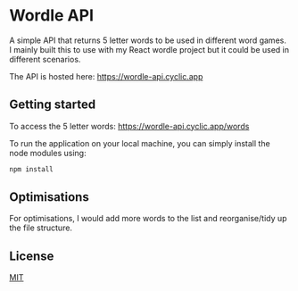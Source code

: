 # Wordle API

A simple API that returns 5 letter words to be used in different word games. I mainly built this to use with my React wordle project but it could be used in different scenarios. 

The API is hosted here: https://wordle-api.cyclic.app

## Getting started

To access the 5 letter words: https://wordle-api.cyclic.app/words

To run the application on your local machine, you can simply install the node modules using:

```bash
npm install
```

## Optimisations

For optimisations, I would add more words to the list and reorganise/tidy up the file structure.

## License

[MIT](https://choosealicense.com/licenses/mit/)
